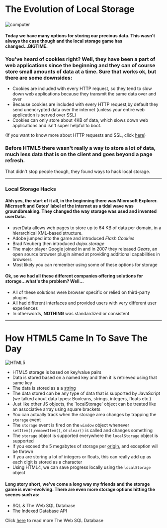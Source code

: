 # The Evolution of Local Storage
##### 
![computer](https://media.giphy.com/media/l0HlNaQ6gWfllcjDO/giphy.gif)

#### Today we have many options for storing our precious data. This wasn't always the case though and the local storage game has changed...BIGTIME. 

### You've heard of cookies right? Well, they have been a part of web applications since the beginning and they can of course store small amounts of data at a time. Sure that works ok, but there are some downsides:

* Cookies are included with every HTTP request, so they tend to slow down web applications because they transmit the same data over and over
* Because cookies are included with every HTTP request,by default they send unencrypted data over the internet (unless your entire web application is served over SSL)
* Cookies can only store about 4KB of data, which slows down web applications and isn't super helpful to boot.

(If you want to know more about HTTP requests and SSL, click [here](https://www.websecurity.digicert.com/security-topics/what-is-ssl-tls-https))

### Before HTML5 there wasn't really a way to store a lot of data, much less data that is on the client and goes beyond a page refresh. 
That didn't stop people though, they found ways to hack local storage.

-----------------------------
### Local Storage Hacks
#### Ahh yes, the start of it all, in the beginning there was Microsoft Explorer. Microsoft and Gates' label of the internet as a tidal wave was groundbreaking. They changed the way storage was used and invented userData.

* userData allows web pages to store up to 64 KB of data per domain, in a hierarchical XML-based structure. 
* Adobe jumped into the game and introduced *Flash Cookies*
* Brad Neuberg then introduced *dojox.storage*
* The major player Google joined in and in 2007 they released *Gears*, an open source browser plugin aimed at providing additional capabilities in browsers
* Most likely you can remember using some of these options for storage 

#### Ok, so we had all these different companies offering solutions for storage...what's the problem? Well...

* All of these solutions were browser specific or relied on third-party plugins
* All had different interfaces and provided users with very different user experiences
* In otherwords, **NOTHING** was standardized or consistent

__________________________________
# How HTML5 Came In To Save The Day
![HTML5](https://media.giphy.com/media/YucHVxk7WYIc8/giphy.gif)

* HTML5 storage is based on key/value pairs
* Data is stored based on a named key and then it is retrieved using that same key
* The data is stored as a a [string](https://developer.mozilla.org/en-US/docs/Web/JavaScript/Reference/Global_Objects/String)
*  The data stored can be any type of data that is supported by JavaScript (we talked about data types: Booleans, strings, integers, floats etc.)
* Just like other JS objects, the `localStorage' object can be treated like an associative array using square brackets
* You can actually track when the storage area changes by trapping the `storage` event
* The `storage` event is fired on the `window` object whenever `setItem()`,`removeItem()`, or `clear()` is called and changes something
* The `storage` object is supported everywhere the `localStorage` object is supported
* If you exceed the 5 megabytes of storage per [origin](https://html.spec.whatwg.org/multipage/origin.html#origin-0), and exception will be thrown
* If you are storing a lot of integers or floats, this can really add up as each digit is stored as a character
* Using HTML4, we can save progress locally using the `localStorage` object

#### Long story short, we've come a long way my friends and the storage game is ever-evolving. There are even more storage options hitting the scenes such as:

* SQL & The Web SQL Database
* The Indexed Database API

Click [here](https://dev.w3.org/html5/webdatabase/) to read more The Web SQL Database 